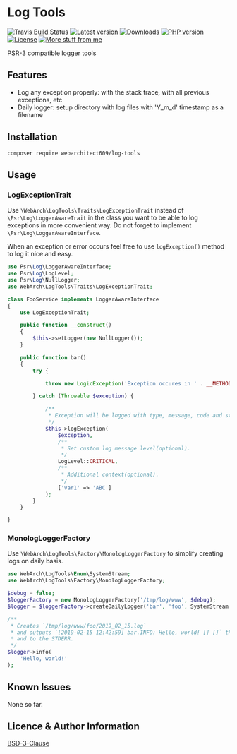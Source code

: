 Log Tools
=========
[![Travis Build Status](https://travis-ci.org/webarchitect609/log-tools.svg?branch=master)](https://travis-ci.org/webarchitect609/log-tools)
[![Latest version](https://img.shields.io/github/v/tag/webarchitect609/log-tools?sort=semver)](https://github.com/webarchitect609/log-tools/releases)
[![Downloads](https://img.shields.io/packagist/dt/webarchitect609/log-tools)](https://packagist.org/packages/webarchitect609/log-tools)
[![PHP version](https://img.shields.io/packagist/php-v/webarchitect609/log-tools)](https://www.php.net/supported-versions.php)
[![License](https://img.shields.io/github/license/webarchitect609/log-tools)](LICENSE.md)
[![More stuff from me](https://img.shields.io/badge/packagist-webarchitect609-blueviolet)](https://packagist.org/packages/webarchitect609/)

PSR-3 compatible logger tools

Features
--------
- Log any exception properly: with the stack trace, with all previous exceptions, etc
- Daily logger: setup directory with log files with 'Y_m_d' timestamp as a filename

Installation
------------
`composer require webarchitect609/log-tools`

Usage
-----
### LogExceptionTrait

Use `\WebArch\LogTools\Traits\LogExceptionTrait` instead of `\Psr\Log\LoggerAwareTrait` in the class you want to be 
able to log exceptions in more convenient way. Do not forget to implement `\Psr\Log\LoggerAwareInterface`.

When an exception or error occurs feel free to use `logException()` method to log it nice and easy. 

```php
use Psr\Log\LoggerAwareInterface;
use Psr\Log\LogLevel;
use Psr\Log\NullLogger;
use WebArch\LogTools\Traits\LogExceptionTrait;

class FooService implements LoggerAwareInterface
{
    use LogExceptionTrait;

    public function __construct()
    {
        $this->setLogger(new NullLogger());
    }

    public function bar()
    {
        try {

            throw new LogicException('Exception occures in ' . __METHOD__);

        } catch (Throwable $exception) {

            /**
             * Exception will be logged with type, message, code and stack trace.
             */
            $this->logException(
                $exception,
                /**
                 * Set custom log message level(optional).
                 */
                LogLevel::CRITICAL,
                /**
                 * Additional context(optional).
                 */
                ['var1' => 'ABC']
            );
        }
    }

}
```

### MonologLoggerFactory

Use `\WebArch\LogTools\Factory\MonologLoggerFactory` to simplify creating logs on daily basis. 

```php
use WebArch\LogTools\Enum\SystemStream;
use WebArch\LogTools\Factory\MonologLoggerFactory;

$debug = false;
$loggerFactory = new MonologLoggerFactory('/tmp/log/www', $debug);
$logger = $loggerFactory->createDailyLogger('bar', 'foo', SystemStream::STDERR);

/**
 * Creates `/tmp/log/www/foo/2019_02_15.log`
 * and outputs `[2019-02-15 12:42:59] bar.INFO: Hello, world! [] []` there
 * and to the STDERR. 
 */
$logger->info(
    'Hello, world!'
);
```


Known Issues
------------
None so far.

Licence & Author Information
----------------------------
[BSD-3-Clause](LICENSE.md)
